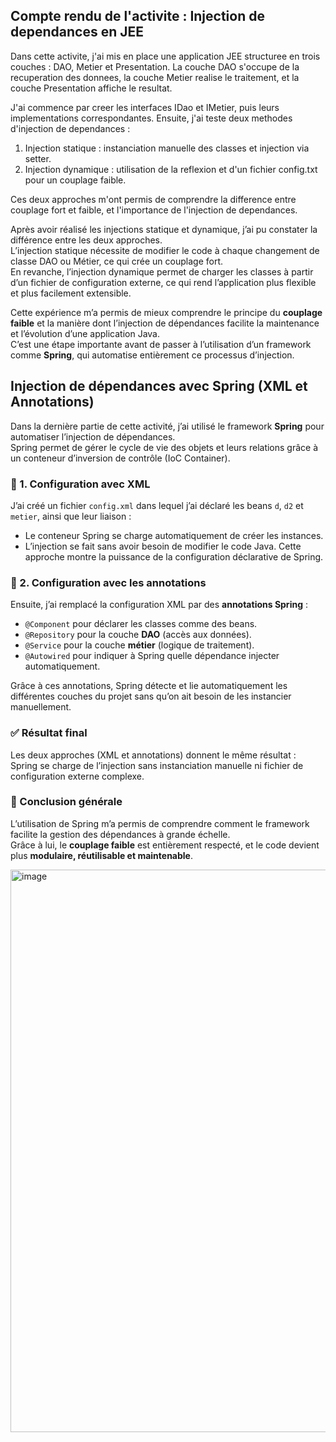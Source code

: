 
## Compte rendu de l'activite : Injection de dependances en JEE 
Dans cette activite, j'ai mis en place une application JEE structuree en trois couches : DAO, Metier et Presentation. 
La couche DAO s'occupe de la recuperation des donnees, la couche Metier realise le traitement, et la couche Presentation affiche le resultat. 
 
J'ai commence par creer les interfaces IDao et IMetier, puis leurs implementations correspondantes. 
Ensuite, j'ai teste deux methodes d'injection de dependances : 
 
1. Injection statique : instanciation manuelle des classes et injection via setter. 
2. Injection dynamique : utilisation de la reflexion et d'un fichier config.txt pour un couplage faible. 
 
Ces deux approches m'ont permis de comprendre la difference entre couplage fort et faible, et l'importance de l'injection de dependances. 

Après avoir réalisé les injections statique et dynamique, j’ai pu constater la différence entre les deux approches.  
L’injection statique nécessite de modifier le code à chaque changement de classe DAO ou Métier, ce qui crée un couplage fort.  
En revanche, l’injection dynamique permet de charger les classes à partir d’un fichier de configuration externe, ce qui rend l’application plus flexible et plus facilement extensible.

Cette expérience m’a permis de mieux comprendre le principe du **couplage faible** et la manière dont l’injection de dépendances facilite la maintenance et l’évolution d’une application Java.  
C’est une étape importante avant de passer à l’utilisation d’un framework comme **Spring**, qui automatise entièrement ce processus d’injection.
## Injection de dépendances avec Spring (XML et Annotations)

Dans la dernière partie de cette activité, j’ai utilisé le framework **Spring** pour automatiser l’injection de dépendances.  
Spring permet de gérer le cycle de vie des objets et leurs relations grâce à un conteneur d’inversion de contrôle (IoC Container).

### 🧩 1. Configuration avec XML
J’ai créé un fichier `config.xml` dans lequel j’ai déclaré les beans `d`, `d2` et `metier`, ainsi que leur liaison :
- Le conteneur Spring se charge automatiquement de créer les instances.
- L’injection se fait sans avoir besoin de modifier le code Java.
Cette approche montre la puissance de la configuration déclarative de Spring.

### 🧩 2. Configuration avec les annotations
Ensuite, j’ai remplacé la configuration XML par des **annotations Spring** :
- `@Component` pour déclarer les classes comme des beans.
- `@Repository` pour la couche **DAO** (accès aux données).
- `@Service` pour la couche **métier** (logique de traitement).
- `@Autowired` pour indiquer à Spring quelle dépendance injecter automatiquement.

Grâce à ces annotations, Spring détecte et lie automatiquement les différentes couches du projet sans qu’on ait besoin de les instancier manuellement.

### ✅ Résultat final
Les deux approches (XML et annotations) donnent le même résultat :  
Spring se charge de l’injection sans instanciation manuelle ni fichier de configuration externe complexe.

### 🧠 Conclusion générale
L’utilisation de Spring m’a permis de comprendre comment le framework facilite la gestion des dépendances à grande échelle.  
Grâce à lui, le **couplage faible** est entièrement respecté, et le code devient plus **modulaire, réutilisable et maintenable**.

<img width="1600" height="900" alt="image" src="https://github.com/user-attachments/assets/2fdc8dce-4945-43b6-8d46-f769eb0e9444" />

